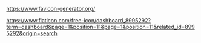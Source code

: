 https://www.favicon-generator.org/

https://www.flaticon.com/free-icon/dashboard_8995292?term=dashboard&page=1&position=11&page=1&position=11&related_id=8995292&origin=search